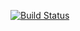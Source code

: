 [![Build Status](https://travis-ci.org/remolueoend/nappd.svg?branch=master)](https://travis-ci.org/remolueoend/nappd)